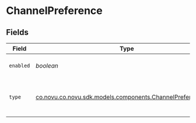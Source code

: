 # ChannelPreference


## Fields

| Field                                                                                                           | Type                                                                                                            | Required                                                                                                        | Description                                                                                                     |
| --------------------------------------------------------------------------------------------------------------- | --------------------------------------------------------------------------------------------------------------- | --------------------------------------------------------------------------------------------------------------- | --------------------------------------------------------------------------------------------------------------- |
| `enabled`                                                                                                       | *boolean*                                                                                                       | :heavy_check_mark:                                                                                              | If channel is enabled or not                                                                                    |
| `type`                                                                                                          | [co.novu.co.novu.sdk.models.components.ChannelPreferenceType](../../models/components/ChannelPreferenceType.md) | :heavy_check_mark:                                                                                              | The type of channel that is enabled or not                                                                      |